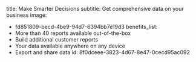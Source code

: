 title: Make Smarter Decisions
subtitle: Get comprehensive data on your business
image:
  - fd851809-becd-4be9-94d7-6394bb7e19d3
benefits_list:
  - More than 40 reports available out-of-the-box
  - Build additional customer reports
  - Your data available anywhere on any device
  - Export and share data
id: 8f0dceee-3823-4d67-8e47-0cecd95ac092
